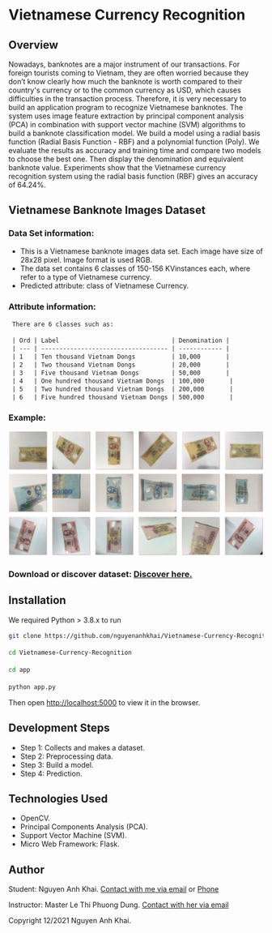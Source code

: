 # Vietnamese Currency Recognition

## Overview

Nowadays, banknotes are a major instrument of our transactions. For foreign tourists coming to Vietnam, they are often worried because they don’t know clearly how much the banknote is worth compared to their country's currency or to the common currency as USD, which causes difficulties in the transaction process. Therefore, it is very necessary to build an application program to recognize Vietnamese banknotes. The system uses image feature extraction by principal component analysis (PCA) in combination with support vector machine (SVM) algorithms to build a banknote classification model. We build a model using a radial basis function (Radial Basis Function - RBF) and a polynomial function (Poly). We evaluate the results as accuracy and training time and compare two models to choose the best one. Then display the denomination and equivalent banknote value. Experiments show that the Vietnamese currency recognition system using the radial basis function (RBF) gives an accuracy of 64.24%.

## Vietnamese Banknote Images Dataset

### Data Set information:

- This is a Vietnamese banknote images data set. Each image have size of 28x28 pixel. Image format is used RGB.
- The data set contains 6 classes of 150-156 KVinstances each, where refer to a type of Vietnamese currency.
- Predicted attribute: class of Vietnamese Currency.

### Attribute information:
     There are 6 classes such as:

     | Ord | Label                               | Denomination |
     | --- | ----------------------------------- | ------------ |
     | 1   | Ten thousand Vietnam Dongs          | 10,000       |
     | 2   | Two thousand Vietnam Dongs          | 20,000       |
     | 3   | Five thousand Vietnam Dongs         | 50,000       |
     | 4   | One hundred thousand Vietnam Dongs  | 100,000       |
     | 5   | Two hundred thousand Vietnam Dongs  | 200,000       |
     | 6   | Five hundred thousand Vietnam Dongs | 500,000       |

### Example:

![image](/screenshot/datasetExample.png)

### Download or discover dataset: [Discover here.](https://github.com/nguyenanhkhai/Vietnamese-Currency-Recognition.git/dataset/RGB.csv)

## Installation

We required Python > 3.8.x to run 

```sh
git clone https://github.com/nguyenanhkhai/Vietnamese-Currency-Recognition.git

cd Vietnamese-Currency-Recognition

cd app

python app.py
```
Then open [http://localhost:5000](http://localhost:5000) to view it in the browser.

## Development Steps

- Step 1: Collects and makes a dataset.
- Step 2: Preprocessing data.
- Step 3: Build a model.
- Step 4: Prediction.

## Technologies Used

- OpenCV.
- Principal Components Analysis (PCA).
- Support Vector Machine (SVM).
- Micro Web Framework: Flask.

## Author

Student: Nguyen Anh Khai. [Contact with me via email](anhkhainguyen9@gmail.com) or [Phone](0945757051)

Instructor: Master Le Thi Phuong Dung. [Contact with her via email](ltpdung@cit.ctu.edu.vn) 

Copyright 12/2021 Nguyen Anh Khai.
